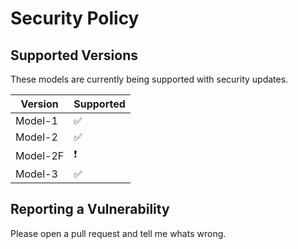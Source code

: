 # Security Policy

## Supported Versions

These models are currently being supported with security updates.

| Version | Supported          |
| ------- | ------------------ |
| Model-1 | :white_check_mark: |
| Model-2 | :white_check_mark: |
| Model-2F |❗| (Outdated Source Code)
| Model-3| :white_check_mark: |

## Reporting a Vulnerability

Please open a pull request and tell me whats wrong.
